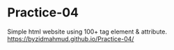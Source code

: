 # Practice-04
Simple html website using 100+ tag element &amp; attribute. 
https://byzidmahmud.github.io/Practice-04/
